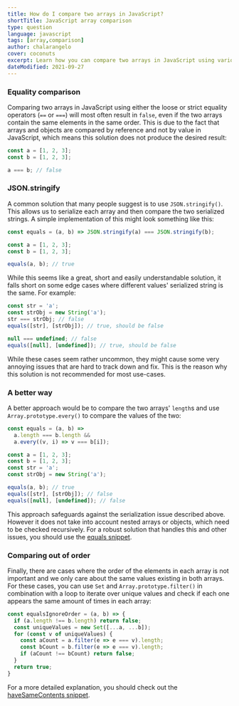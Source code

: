 ```yaml
---
title: How do I compare two arrays in JavaScript?
shortTitle: JavaScript array comparison
type: question
language: javascript
tags: [array,comparison]
author: chalarangelo
cover: coconuts
excerpt: Learn how you can compare two arrays in JavaScript using various different techniques.
dateModified: 2021-09-27
---
```


### Equality comparison

Comparing two arrays in JavaScript using either the loose or strict equality operators (`==` or `===`) will most often result in `false`, even if the two arrays contain the same elements in the same order. This is due to the fact that arrays and objects are compared by reference and not by value in JavaScript, which means this solution does not produce the desired result:

```js
const a = [1, 2, 3];
const b = [1, 2, 3];

a === b; // false
```

### JSON.stringify

A common solution that many people suggest is to use `JSON.stringify()`. This allows us to serialize each array and then compare the two serialized strings. A simple implementation of this might look something like this:

```js
const equals = (a, b) => JSON.stringify(a) === JSON.stringify(b);

const a = [1, 2, 3];
const b = [1, 2, 3];

equals(a, b); // true
```

While this seems like a great, short and easily understandable solution, it falls short on some edge cases where different values' serialized string is the same. For example:

```js
const str = 'a';
const strObj = new String('a');
str === strObj; // false
equals([str], [strObj]); // true, should be false

null === undefined; // false
equals([null], [undefined]); // true, should be false
```

While these cases seem rather uncommon, they might cause some very annoying issues that are hard to track down and fix. This is the reason why this solution is not recommended for most use-cases.

### A better way

A better approach would be to compare the two arrays' `length`s and use `Array.prototype.every()` to compare the values of the two:

```js
const equals = (a, b) =>
  a.length === b.length &&
  a.every((v, i) => v === b[i]);

const a = [1, 2, 3];
const b = [1, 2, 3];
const str = 'a';
const strObj = new String('a');

equals(a, b); // true
equals([str], [strObj]); // false
equals([null], [undefined]); // false
```

This approach safeguards against the serialization issue described above. However it does not take into account nested arrays or objects, which need to be checked recursively. For a robust solution that handles this and other issues, you should use the [equals snippet](/js/s/equals).

### Comparing out of order

Finally, there are cases where the order of the elements in each array is not important and we only care about the same values existing in both arrays. For these cases, you can use `Set` and `Array.prototype.filter()` in combination with a loop to iterate over unique values and check if each one appears the same amount of times in each array:

```js
const equalsIgnoreOrder = (a, b) => {
  if (a.length !== b.length) return false;
  const uniqueValues = new Set([...a, ...b]);
  for (const v of uniqueValues) {
    const aCount = a.filter(e => e === v).length;
    const bCount = b.filter(e => e === v).length;
    if (aCount !== bCount) return false;
  }
  return true;
}
```

For a more detailed explanation, you should check out the [haveSameContents snippet](/js/s/have-same-contents).
